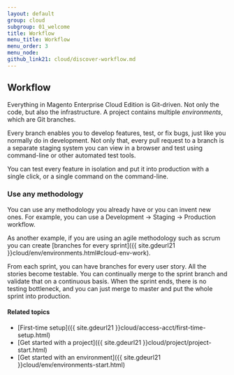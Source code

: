 ```yaml
---
layout: default
group: cloud
subgroup: 01_welcome
title: Workflow
menu_title: Workflow
menu_order: 3
menu_node: 
github_link21: cloud/discover-workflow.md
---
```


## Workflow
Everything in Magento Enterprise Cloud Edition is Git-driven. Not only the code, but also the
infrastructure. A project contains multiple *environments*, which are Git branches.

Every branch enables you to develop features, test, or fix bugs, just like you normally do in development. Not only that, every pull request to a branch is a separate staging system you can view in a browser and test using command-line or other automated test tools.

You can test every feature in isolation and put it into production with a 
single click, or a single command on the command-line.

### Use any methodology
You can use any methodology you already have or you can invent new ones. For example, you can use a Development -> Staging -> Production workflow.

As another example, if you are using an agile methodology such as scrum you can create [branches for every sprint]({{ site.gdeurl21 }}cloud/env/environments.html#cloud-env-work).

From each sprint, you can have branches for every user story. All the stories
become testable. You can continually merge to the sprint branch and validate
that on a continuous basis. When the sprint ends, there is no testing
bottleneck, and you can just merge to master and put the whole sprint into
production.

#### Related topics
*	[First-time setup]({{ site.gdeurl21 }}cloud/access-acct/first-time-setup.html)
*	[Get started with a project]({{ site.gdeurl21 }}cloud/project/project-start.html)
*	[Get started with an environment]({{ site.gdeurl21 }}cloud/env/environments-start.html)
